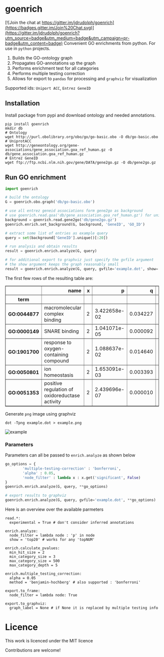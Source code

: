 # goenrich

[![Join the chat at https://gitter.im/jdrudolph/goenrich](https://badges.gitter.im/Join%20Chat.svg)](https://gitter.im/jdrudolph/goenrich?utm_source=badge&utm_medium=badge&utm_campaign=pr-badge&utm_content=badge)
Convenient GO enrichments from python. For use in `python` projects.

1. Builds the GO-ontology graph
2. Propagates GO-annotations up the graph
3. Performs enrichment test for all categories
4. Performs multiple testing correction
5. Allows for export to `pandas` for processing and `graphviz` for visualization

Supported ids: `Uniport ACC`, `Entrez GeneID`

## Installation

Install package from pypi and download ontology
and needed annotations.

```shell
pip install goenrich
mkdir db
# Ontology
wget http://purl.obolibrary.org/obo/go/go-basic.obo -O db/go-basic.obo
# UniprotACC
wget http://geneontology.org/gene-associations/gene_association.goa_ref_human.gz -O db/gene_association.goa_ref_human.gz
# Entrez GeneID
wget ftp://ftp.ncbi.nlm.nih.gov/gene/DATA/gene2go.gz -O db/gene2go.gz
```

## Run GO enrichment

```python
import goenrich

# build the ontology
G = goenrich.obo.graph('db/go-basic.obo')

# use all entrez geneid associations form gene2go as background
# use goenrich.read.goa('db/gene_association.goa_ref_human.gz') for uniprot
background = goenrich.read.gene2go('db/gene2go.gz')
goenrich.enrich.set_background(G, background, 'GeneID', 'GO_ID')

# extract some list of entries as example query
query = set(background['GeneID'].unique()[:20])

# run analysis and obtain results
result = goenrich.enrich.analyze(G, query)

# for additional export to graphviz just specify the gvfile argument
# the show argument keeps the graph reasonably small
result = goenrich.enrich.analyze(G, query, gvfile='example.dot', show='top20')
```
The first few rows of the resulting table are:

<table border="1" class="dataframe">
  <thead>
    <tr style="text-align: right;">
      <th></th>
      <th>name</th>
      <th>x</th>
      <th>p</th>
      <th>q</th>
      <th>namespace</th>
    </tr>
    <tr>
      <th>term</th>
      <th></th>
      <th></th>
      <th></th>
      <th></th>
      <th></th>
    </tr>
  </thead>
  <tbody>
    <tr>
      <th>GO:0044877</th>
      <td>macromolecular complex binding</td>
      <td>2</td>
      <td>3.422658e-02</td>
      <td>0.034227</td>
      <td>molecular_function</td>
    </tr>
    <tr>
      <th>GO:0000149</th>
      <td>SNARE binding</td>
      <td>2</td>
      <td>1.041071e-05</td>
      <td>0.000092</td>
      <td>molecular_function</td>
    </tr>
    <tr>
      <th>GO:1901700</th>
      <td>response to oxygen-containing compound</td>
      <td>2</td>
      <td>1.088637e-02</td>
      <td>0.014640</td>
      <td>biological_process</td>
    </tr>
    <tr>
      <th>GO:0050801</th>
      <td>ion homeostasis</td>
      <td>2</td>
      <td>1.653091e-03</td>
      <td>0.003393</td>
      <td>biological_process</td>
    </tr>
    <tr>
      <th>GO:0051353</th>
      <td>positive regulation of oxidoreductase activity</td>
      <td>2</td>
      <td>2.439696e-07</td>
      <td>0.000010</td>
      <td>biological_process</td>
    </tr>
  </tbody>
</table>

Generate `png` image using graphviz

```shell
dot -Tpng example.dot > example.png
```

![example](https://cloud.githubusercontent.com/assets/2606663/8212312/a851ba68-1523-11e5-9a6b-d4eaf25fb676.png)

### Parameters

Parameters can all be passed to `enrich.analyze` as shown below
```python
go_options = {
        'multiple-testing-correction' : 'bonferroni',
        'alpha' : 0.05,
        'node_filter' : lambda x : x.get('significant', False)
}
goenrich.enrich.analyze(G, query, **go_options)

# export results to graphviz
goenrich.enrich.analyze(G, query, gvfile='example.dot', **go_options)
```

Here is an overview over the available parmeters
```
read.*:
  experimental = True # don't consider inferred annotations

enrich.analyze:
  node_filter = lambda node : 'p' in node
  show = 'top20' # works for any 'topNUM'

enrich.calculate_pvalues:
  min_hit_size = 2
  min_category_size = 3
  max_category_size = 500
  max_category_depth = 5

enrich.multiple_testing_correction:
  alpha = 0.05
  method = 'benjamin-hochberg' # also supported : 'bonferroni'

export.to_frame:
  node_filter = lambda node: True

export.to_graphviz:
  graph_label = None # if None it is replaced by multiple testing info
```

# Licence

This work is licenced under the MIT licence

Contributions are welcome!
